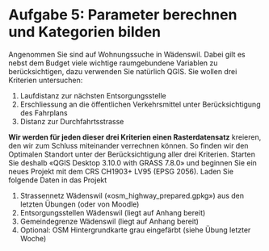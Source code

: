 # Aufgabe 5: Parameter berechnen und Kategorien bilden

Angenommen Sie sind auf Wohnungssuche in Wädenswil. Dabei gilt es nebst dem Budget viele wichtige raumgebundene Variablen zu berücksichtigen, dazu verwenden Sie natürlich QGIS. Sie wollen drei Kriterien untersuchen:

1. Laufdistanz zur nächsten Entsorgungsstelle
2. Erschliessung an die öffentlichen Verkehrsmittel unter Berücksichtigung des Fahrplans
3. Distanz zur Durchfahrtsstrasse

**Wir werden für jeden dieser drei Kriterien einen Rasterdatensatz** kreieren, den wir zum Schluss miteinander verrechnen können. So finden wir den Optimalen Standort unter der Berücksichtigung aller drei Kriterien. Starten Sie deshalb «QGIS Desktop 3.10.0 with GRASS 7.8.0» und beginnen Sie ein neues Projekt mit dem CRS CH1903+ LV95 (EPSG 2056). Laden Sie folgende Daten in das Projekt

1. Strassennetz Wädenswil («osm_highway_prepared.gpkg») aus den letzten Übungen (oder von Moodle)
2. Entsorgungsstellen Wädenswil (liegt auf Anhang bereit)
3. Gemeindegrenze Wädenswil (liegt auf Anhang bereit)
4. Optional: OSM Hintergrundkarte grau eingefärbt (siehe Übung letzter Woche)